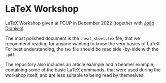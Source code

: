 # LaTeX Workshop
LaTeX Workshop given at FCUP in December 2022 (together with [João Dionísio](https://github.com/Joao-Dionisio))

The most polished document is the `cheat_sheet.tex` file, that we recommend reading for anyone wanting to know the very basics of LaTeX.
For best understanding, the `tex` file should be read side -by-side with the `.pdf`.

The repository also includes an article example and a beamer example, containing some of the basic LaTeX commands, that were used during the workshop itself, and are less suitable to being read by themselves.

